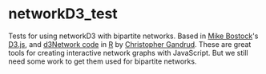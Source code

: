 networkD3_test
==============

Tests for using networkD3 with bipartite networks. Based in [Mike Bostock](http://bost.ocks.org/mike/)'s [D3.js](http://d3js.org/), and [d3Network code](http://christophergandrud.github.io/d3Network/) in [R](http://www.r-project.org/) by [Christopher Gandrud](http://christophergandrud.blogspot.com/p/biocontact.html). These are great tools for creating interactive network graphs with JavaScript. But we still need some work to get them used for bipartite networks.
